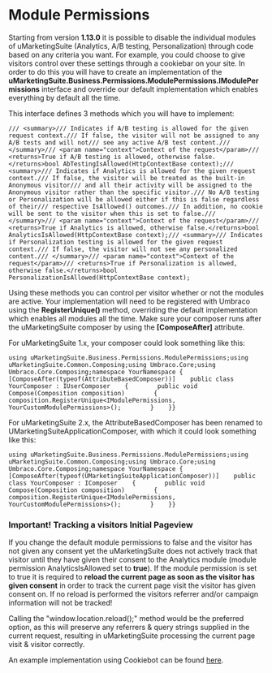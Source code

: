 # Module Permissions

Starting from version **1.13.0** it is possible to disable the individual modules of uMarketingSuite (Analytics, A/B testing, Personalization) through code based on any criteria you want. For example, you could choose to give visitors control over these settings through a cookiebar on your site. In order to do this you will have to create an implementation of the **uMarketingSuite.Business.Permissions.ModulePermissions.IModulePermissions** interface and override our default implementation which enables everything by default all the time.

This interface defines 3 methods which you will have to implement:

    /// <summary>/// Indicates if A/B testing is allowed for the given request context./// If false, the visitor will not be assigned to any A/B tests and will not/// see any active A/B test content./// </summary>/// <param name="context">Context of the request</param>/// <returns>True if A/B testing is allowed, otherwise false.</returns>bool AbTestingIsAllowed(HttpContextBase context);/// <summary>/// Indicates if Analytics is allowed for the given request context./// If false, the visitor will be treated as the built-in Anonymous visitor/// and all their activity will be assigned to the Anonymous visitor rather than the specific visitor./// No A/B testing or Personalization will be allowed either if this is false regardless of their/// respective IsAllowed() outcomes./// In addition, no cookie will be sent to the visitor when this is set to false./// </summary>/// <param name="context">Context of the request</param>/// <returns>True if Analytics is allowed, otherwise false.</returns>bool AnalyticsIsAllowed(HttpContextBase context);/// <summary>/// Indicates if Personalization testing is allowed for the given request context./// If false, the visitor will not see any personalized content./// </summary>/// <param name="context">Context of the request</param>/// <returns>True if Personalization is allowed, otherwise false.</returns>bool PersonalizationIsAllowed(HttpContextBase context);

Using these methods you can control per visitor whether or not the modules are active. Your implementation will need to be registered with Umbraco using the **RegisterUnique()** method, overriding the default implementation which enables all modules all the time. Make sure your composer runs after the uMarketingSuite composer by using the **[ComposeAfter]** attribute.

For uMarketingSuite 1.x, your composer could look something like this:

    using uMarketingSuite.Business.Permissions.ModulePermissions;using uMarketingSuite.Common.Composing;using Umbraco.Core;using Umbraco.Core.Composing;namespace YourNamespace {    [ComposeAfter(typeof(AttributeBasedComposer))]    public class YourComposer : IUserComposer    {        public void Compose(Composition composition)        {            composition.RegisterUnique<IModulePermissions, YourCustomModulePermissions>();        }    }}

For uMarketingSuite 2.x, the AttributeBasedComposer has been renamed to UMarketingSuiteApplicationComposer, with which it could look something like this:

    using uMarketingSuite.Business.Permissions.ModulePermissions;using uMarketingSuite.Common.Composing;using Umbraco.Core;using Umbraco.Core.Composing;namespace YourNamespace {    [ComposeAfter(typeof(UMarketingSuiteApplicationComposer))]    public class YourComposer : IComposer    {        public void Compose(Composition composition)        {            composition.RegisterUnique<IModulePermissions, YourCustomModulePermissions>();        }    }}

### Important! Tracking a visitors Initial Pageview

If you change the default module permissions to false and the visitor has not given any consent yet the uMarketingSuite does not actively track that visitor until they have given their consent to the Analytics module (module permission AnalyticsIsAllowed set to **true**). If the module permission is set to true it is required to **reload the current page as soon as the visitor has given consent** in order to track the current page visit the visitor has given consent on. If no reload is performed the visitors referrer and/or campaign information will not be tracked!

Calling the "window.location.reload();" method would be the preferred option, as this will preserve any referrers & query strings supplied in the current request, resulting in uMarketingSuite processing the current page visit & visitor correctly. 

An example implementation using Cookiebot can be found [here](/security-privacy/gdpr/how-to-become-gdpr-compliant-using-cookiebot/).